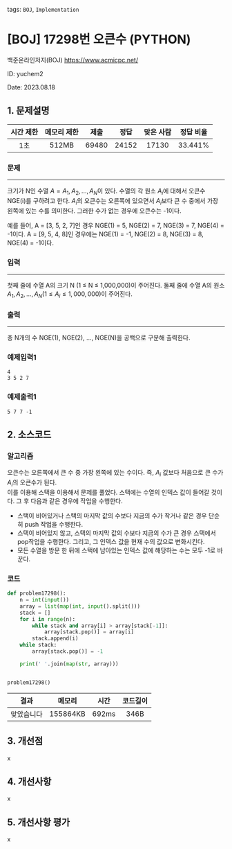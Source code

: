 tags: `BOJ`, `Implementation`
# [BOJ] 17298번 오큰수 (PYTHON)
백준온라인저지(BOJ) https://www.acmicpc.net/

ID: yuchem2

Date: 2023.08.18
## 1. 문제설명
| 시간 제한 | 메모리 제한 | 제출  | 정답 | 맞은 사람 | 정답 비율 |
| :---: | :---: | :---: | :---: | :---: | :---: |
| 1초 | 512MB | 69480 | 24152 | 17130 | 33.441% |

### 문제
---
크기가 N인 수열 $A = A_1, A_2, ..., A_N$이 있다. 수열의 각 원소 $A_i$에 대해서 오큰수 NGE(i)를 구하려고 한다. $A_i$의 오큰수는 오른쪽에 있으면서 $A_i$보다 큰 수 중에서 가장 왼쪽에 있는 수를 의미한다. 그러한 수가 없는 경우에 오큰수는 -1이다.

예를 들어, A = [3, 5, 2, 7]인 경우 NGE(1) = 5, NGE(2) = 7, NGE(3) = 7, NGE(4) = -1이다. A = [9, 5, 4, 8]인 경우에는 NGE(1) = -1, NGE(2) = 8, NGE(3) = 8, NGE(4) = -1이다.
### 입력
---
첫째 줄에 수열 A의 크기 N (1 ≤ N ≤ 1,000,000)이 주어진다. 둘째 줄에 수열 A의 원소 $A_1, A_2, ..., A_N (1 ≤ A_i ≤ 1,000,000)$이 주어진다.
### 출력
---
총 N개의 수 NGE(1), NGE(2), ..., NGE(N)을 공백으로 구분해 출력한다.
### 예제입력1
```
4
3 5 2 7
```
### 예제출력1
```
5 7 7 -1
```
## 2. 소스코드

### 알고리즘
오큰수는 오른쪽에서 큰 수 중 가장 왼쪽에 있는 수이다. 즉, $A_i$ 값보다 처음으로 큰 수가 $A_i$의 오큰수가 된다.  
이를 이용해 스택을 이용해서 문제를 풀었다. 스택에는 수열의 인덱스 값이 들어갈 것이다. 그 후 다음과 같은 경우에 작업을 수행한다. 
+ 스택이 비어있거나 스택의 마지막 값의 수보다 지금의 수가 작거나 같은 경우 단순히 push 작업을 수행한다.
+ 스택이 비어있지 않고, 스택의 마지막 값의 수보다 지금의 수가 큰 경우 스택에서 pop작업을 수행한다. 그리고, 그 인덱스 값을 현재 수의 값으로 변화시킨다. 
+ 모든 수열을 방문 한 뒤에 스택에 남아있는 인덱스 값에 해당하는 수는 모두 -1로 바꾼다. 


### 코드
```Python
def problem17298():
    n = int(input())
    array = list(map(int, input().split()))
    stack = []
    for i in range(n):
        while stack and array[i] > array[stack[-1]]:
            array[stack.pop()] = array[i]
        stack.append(i)
    while stack:
        array[stack.pop()] = -1

    print(' '.join(map(str, array)))


problem17298()

```

| 결과 | 메모리 | 시간 | 코드길이 |
|:---:|:-----: | :---: | :----: |
| 맞았습니다 | 155864KB | 692ms | 346B |

## 3. 개선점
x
## 4. 개선사항
x
## 5. 개선사항 평가
x

